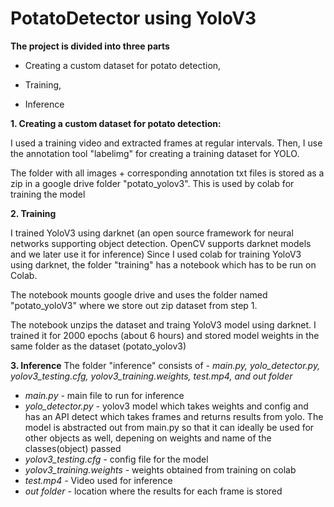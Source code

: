 # PotatoDetector using YoloV3

**The project is divided into three parts**

* Creating a custom dataset for potato detection, 

* Training,

* Inference

**1. Creating a custom dataset for potato detection:**

I used a training video and extracted frames at regular intervals. Then, I use the annotation tool "labelimg" for creating a training dataset for YOLO. 

The folder with all images + corresponding annotation txt files is stored as a zip in a google drive folder "potato_yolov3". This is used by colab for training the model

**2. Training**

I trained YoloV3 using darknet (an open source framework for neural networks supporting object detection. OpenCV supports darknet models and we later use it for inference)
Since I used colab for training YoloV3 using darknet, the folder "training" has a notebook which has to be run on Colab.

The notebook mounts google drive and uses the folder named "potato_yoloV3" where we store out zip dataset from step 1. 

The notebook unzips the dataset and traing YoloV3 model using darknet. I trained it for 2000 epochs (about 6 hours) and stored model weights in the same folder as the dataset (potato_yolov3)

**3. Inference**
The folder "inference" consists of - *main.py, yolo_detector.py, yolov3_testing.cfg, yolov3_training.weights, test.mp4, and out folder*

* *main.py -* main file to run for inference
* *yolo_detector.py -* yolov3 model which takes weights and config and has an API detect which takes frames and returns results from yolo. The model is abstracted out from main.py so that it can ideally be used for other objects as well, depening on weights and name of the classes(object) passed
* *yolov3_testing.cfg -* config file for the model
* *yolov3_training.weights -* weights obtained from training on colab
* *test.mp4 -* Video used for inference
* *out folder -* location where the results for each frame is stored




